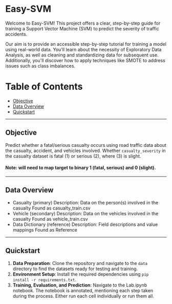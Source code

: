 # Easy-SVM

Welcome to Easy-SVM! This project offers a clear, step-by-step guide for training a Support Vector Machine (SVM) to predict the severity of traffic accidents.

Our aim is to provide an accessible step-by-step tutorial for training a model using real-world data. You'll learn about the necessity of Exploratory Data Analysis, as well as cleaning and standardizing data for subsequent use. Additionally, you'll discover how to apply techniques like SMOTE to address issues such as class imbalances.

# Table of Contents

- [Objective](#objective)
- [Data Overview](#data-overview)
- [Quickstart](#quickstart)
------
## Objective
Predict whether a fatal/serious casualty occurs using road traffic data about the casualty, accident, and vehicles involved.
Whether `casualty_severity` in the casualty dataset is fatal (1) or serious (2), where (3) is slight. 
#### Note: will need to map target to binary 1 (fatal, serious) and 0 (slight).

------
## Data Overview
- Casualty (primary)
	Description: Data on the person(s) involved in the casualty
	Found as casualty_train.csv
- Vehicle (secondary)
	Description: Data on the vehicles involved in the casualty
	Found as vehicle_train.csv
- Data Dictionary (reference)
	Description: Field descriptions and value mappings
	Found as Reference

------
## Quickstart

1. **Data Preparation**: Clone the repository and navigate to the `data` directory to find the datasets ready for testing and training.
2. **Environment Setup**: Install the required dependencies using `pip install -r requirements.txt`.
3. **Training, Evaluation, and Prediction**: Navigate to the Lab.ipynb notebook. The notebook is annotated, mentioning each step taken during the process. Either run each cell individually or run them all.